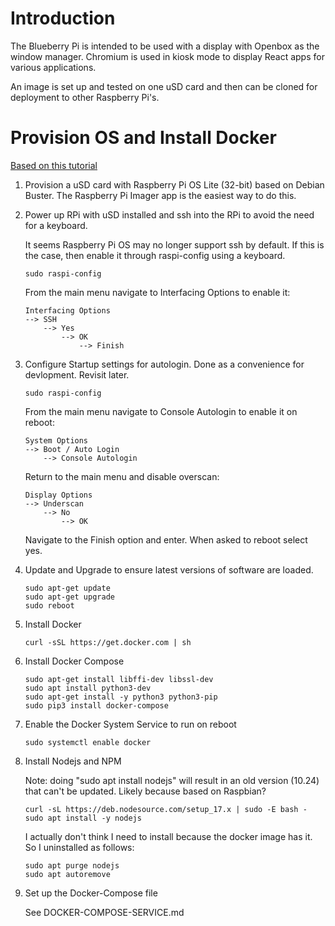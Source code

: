 # Introduction

The Blueberry Pi is intended to be used with a display with Openbox as the window manager.  Chromium is used in kiosk mode to display React apps for various applications.

An image is set up and tested on one uSD card and then can be cloned for deployment to other Raspberry Pi's.

# Provision OS and Install Docker

[Based on this tutorial](https://dev.to/elalemanyo/how-to-install-docker-and-docker-compose-on-raspberry-pi-1mo)

1. Provision a uSD card with Raspberry Pi OS Lite (32-bit) based on Debian Buster. The Raspberry Pi Imager app is the easiest way to do this.

2. Power up RPi with uSD installed and ssh into the RPi to avoid the need for a keyboard.

    It seems Raspberry Pi OS may no longer support ssh by default. If this is the case, then enable it through raspi-config using a keyboard.

    ```
    sudo raspi-config
    ```

    From the main menu navigate to Interfacing Options to enable it:
    
    ```
    Interfacing Options
    --> SSH
        --> Yes
            --> OK
                --> Finish
    ```

3. Configure Startup settings for autologin. Done as a convenience for devlopment. Revisit later.

    ```
    sudo raspi-config
    ```

    From the main menu navigate to Console Autologin to enable it on reboot:
    
    ```
    System Options 
    --> Boot / Auto Login 
        --> Console Autologin  
    ```

    Return to the main menu and disable overscan:
    
    ```
    Display Options 
    --> Underscan 
        --> No 
            --> OK
    ```

    Navigate to the Finish option and enter. When asked to reboot select yes.

4. Update and Upgrade to ensure latest versions of software are loaded.

    ```
    sudo apt-get update
    sudo apt-get upgrade
    sudo reboot
    ```

5. Install Docker

    ```
    curl -sSL https://get.docker.com | sh
    ```

6. Install Docker Compose

    ```
    sudo apt-get install libffi-dev libssl-dev
    sudo apt install python3-dev
    sudo apt-get install -y python3 python3-pip
    sudo pip3 install docker-compose
    ```

7. Enable the Docker System Service to run on reboot

    ```
    sudo systemctl enable docker
    ```

8. Install Nodejs and NPM 

    Note: doing "sudo apt install nodejs" will result in an old version (10.24) that can't be updated. Likely because based on Raspbian?

    ```
    curl -sL https://deb.nodesource.com/setup_17.x | sudo -E bash -
    sudo apt install -y nodejs
    ```

    I actually don't think I need to install because the docker image has it. So I uninstalled as follows:

    ```
    sudo apt purge nodejs
    sudo apt autoremove
    ```

9. Set up the Docker-Compose file

    See DOCKER-COMPOSE-SERVICE.md